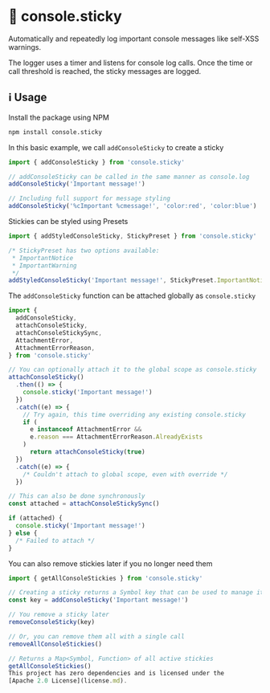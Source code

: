 # 📌 console.sticky

Automatically and repeatedly log important console messages like self-XSS warnings.

The logger uses a timer and listens for console log calls. Once the time or call threshold is reached, the sticky messages are logged.

## ℹ Usage

Install the package using NPM

```sh
npm install console.sticky
```

In this basic example, we call `addConsoleSticky` to create a sticky

```js
import { addConsoleSticky } from 'console.sticky'

// addConsoleSticky can be called in the same manner as console.log
addConsoleSticky('Important message!')

// Including full support for message styling
addConsoleSticky('%cImportant %cmessage!', 'color:red', 'color:blue')
```

Stickies can be styled using Presets

```js
import { addStyledConsoleSticky, StickyPreset } from 'console.sticky'

/* StickyPreset has two options available:
 * ImportantNotice
 * ImportantWarning
 */
addStyledConsoleSticky('Important message!', StickyPreset.ImportantNotice)
```

The `addConsoleSticky` function can be attached globally as `console.sticky`

```js
import {
  addConsoleSticky,
  attachConsoleSticky,
  attachConsoleStickySync,
  AttachmentError,
  AttachmentErrorReason,
} from 'console.sticky'

// You can optionally attach it to the global scope as console.sticky
attachConsoleSticky()
  .then(() => {
    console.sticky('Important message!')
  })
  .catch((e) => {
    // Try again, this time overriding any existing console.sticky
    if (
      e instanceof AttachmentError &&
      e.reason === AttachmentErrorReason.AlreadyExists
    )
      return attachConsoleSticky(true)
  })
  .catch((e) => {
    /* Couldn't attach to global scope, even with override */
  })

// This can also be done synchronously
const attached = attachConsoleStickySync()

if (attached) {
  console.sticky('Important message!')
} else {
  /* Failed to attach */
}
```

You can also remove stickies later if you no longer need them

```js
import { getAllConsoleStickies } from 'console.sticky'

// Creating a sticky returns a Symbol key that can be used to manage it
const key = addConsoleSticky('Important message!')

// You remove a sticky later
removeConsoleSticky(key)

// Or, you can remove them all with a single call
removeAllConsoleStickies()

// Returns a Map<Symbol, Function> of all active stickies
getAllConsoleStickies()
This project has zero dependencies and is licensed under the
[Apache 2.0 License](license.md).
